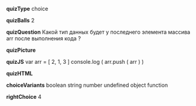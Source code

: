 ____quizType____
choice

____quizBalls____
2

____quizQuestion____
Какой тип данных будет у последнего элемента массива arr после выполнения кода ?

____quizPicture____


____quizJS____
var arr = [ 2, 1, 3 ]
console.log ( arr.push ( arr ) )

____quizHTML____



____choiceVariants____
boolean
string
number
undefined
object
function


____rightChoice____
4
